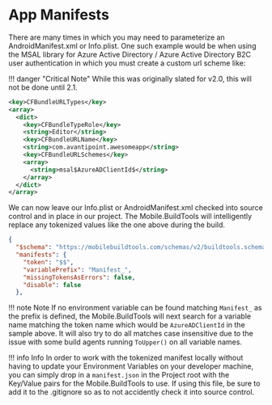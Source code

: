 # App Manifests

There are many times in which you may need to parameterize an AndroidManifest.xml or Info.plist. One such example would be when using the MSAL library for Azure Active Directory / Azure Active Directory B2C user authentication in which you must create a custom url scheme like:

!!! danger "Critical Note"
    While this was originally slated for v2.0, this will not be done until 2.1.

```xml
<key>CFBundleURLTypes</key>
<array>
  <dict>
    <key>CFBundleTypeRole</key>
    <string>Editor</string>
    <key>CFBundleURLName</key>
    <string>com.avantipoint.awesomeapp</string>
    <key>CFBundleURLSchemes</key>
    <array>
      <string>msal$AzureADClientId$</string>
    </array>
  </dict>
</array>
```

We can now leave our Info.plist or AndroidManifest.xml checked into source control and in place in our project. The Mobile.BuildTools will intelligently replace any tokenized values like the one above during the build.

```json
{
  "$schema": "https://mobilebuildtools.com/schemas/v2/buildtools.schema.json",
  "manifests": {
    "token": "$$",
    "variablePrefix": "Manifest_",
    "missingTokensAsErrors": false,
    "disable": false
  },
```

!!! note Note
    If no environment variable can be found matching `Manifest_` as the prefix is defined, the Mobile.BuildTools will next search for a variable name matching the token name which would be `AzureADClientId` in the sample above. It will also try to do all matches case insensitive due to the issue with some build agents running `ToUpper()` on all variable names.

!!! info Info
    In order to work with the tokenized manifest locally without having to update your Environment Variables on your developer machine, you can simply drop in a `manifest.json` in the Project root with the Key/Value pairs for the Mobile.BuildTools to use. If using this file, be sure to add it to the .gitignore so as to not accidently check it into source control.